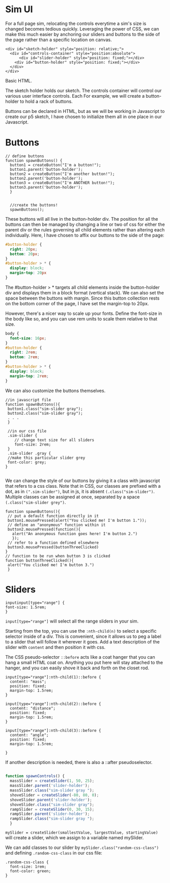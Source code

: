 # Sim UI

  For a full page sim, relocating the controls everytime a sim's size is changed becomes tedious quickly. Leveraging the power of CSS, we can make this much easier by anchoring our sliders and buttons to the side of the page rather than a specific location on canvas.
  
  ```
<div id="sketch-holder" style="position: relative;">  
  	<div id="controls-container" style="position:absolute"> 
  		<div id="slider-holder" style="position: fixed;"></div> 
      <div id="button-holder" style="position: fixed;"></div>
  	</div>
</div>
  ```
  Basic HTML. 
  
  The sketch holder holds our sketch. The controls container will control our various user interface controls. Each For example, we will create a button-holder to hold a rack of buttons.
  
  Buttons can be declared in HTML, but as we will be working in Javascript to create our p5 sketch, I have chosen to initialize them all in one place in our Javascript. 
  

# Buttons

```
// define buttons
function spawnButtons() {
  button1 = createButton("I'm a button!");
  button1.parent('button-holder'); 
  button2 = createButton("I'm another button!"); 
  button2.parent('button-holder');
  button3 = createButton("I'm ANOTHER button!"); 
  button3.parent('button-holder');
  }
  

  //create the buttons!
  spawnButtons();
  ```

These buttons will all live in the button-holder div. The position for all the buttons can then be managed by changing a line or two of css for either the parent div or the rules governing all child elements rather than altering each individually. Here, I have chosen to affix our buttons to the side of the page: 


```css
#button-holder {
  right: 20px;
  bottom: 20px;
}
#button-holder > * {
  display: block;
  margin-top: 20px
}
```
The #button-holder > * targets all child elements inside the button-holder div and displays them in a block format (vertical stack). We can also set the space between the buttons with margin. Since this button collection rests on the bottom corner of the page, I have set the margin-top to 20px. 

However, there's a nicer way to scale up your fonts. Define the font-size in the body like so, and you can use rem units to scale them relative to that size. 

```css
body {
  font-size: 16px;
}
#button-holder {
  right: 2rem;
  bottom: 2rem;
}
#button-holder > * {
  display: block;
  margin-top: 2rem;
}
```
We can also customize the buttons themselves. 

```
//in javascript file
function spawnButtons(){
 button1.class("sim-slider gray");
 button2.class("sim-slider gray");
 . . .
 }
 
 //in our css file
 .sim-slider {
 	// change text size for all sliders
 	font-size: 2rem;
 }
 .sim-slider .gray {
 //make this particular slider grey
 font-color: grey;
}
 
 ```
 
 We can change the style of our buttons by giving it a class with javascript that refers to a css class. Note that in CSS, our classes are prefixed with a dot, as in ```(".sim-slider")```, but in js, it is absent ```(.class("sim-slider")```. Multiple classes can be assigned at once, separated by a space ```(.class("sim-slider grey")```. 
 
 
 ```
 function spawnButtons(){
  // put a default function directly in it
  button1.mousePressed(alert("You clicked me! I'm button 1."));
  // define an "anonymous" function within it
  button2.mousePressed(function(){ 
  	alert("An anonymous function goes here! I'm button 2.")
    });
  // refer to a function defined elsewhere
  button3.mousePressed(buttonThreeClicked)
 }  
 // function to be run when button 3 is clicked
 function buttonThreeClicked(){
  alert("You clicked me! I'm button 3.")  
  }
```

# Sliders

```
inputinput[type="range"] {
font-size: 1.5rem;
}
```

```input[type="range"]``` will select all the range sliders in your sim. 

Starting from the top, you can use the ```:nth-child(n)``` to select a specific selector inside of a div. This is convenient, since it allows us to peg a label to a slider that will follow it wherever it goes. Add a text description of the slider with ```content``` and then position it with css. 

The CSS pseudo-selector ```::before``` acts like a coat hanger that you can hang a small HTML coat on. Anything you put here will stay attached to the hanger, and you can easily shove it back and forth on the closet rod. 



```
input[type="range"]:nth-child(1)::before {
  content: "mass";
  position: fixed;
  margin-top: 1.5rem;
}

input[type="range"]:nth-child(2)::before {
  content: "distance";
  position: fixed;
  margin-top: 1.5rem;
}

input[type="range"]:nth-child(3)::before {
  content: "angle";
  position: fixed;
  margin-top: 1.5rem;
  
}

```

If another description is needed, there is also a ::after pseudoselector. 

```javascript

function spawnControls() {
  massSlider = createSlider(1, 50, 25);
  massSlider.parent('slider-holder');
  massSlider.class("sim-slider gray ");
  shoveSlider = createSlider(-80, 80, 0);
  shoveSlider.parent('slider-holder');
  shoveSlider.class("sim-slider gray");
  rampSlider = createSlider(0, 30, 15);
  rampSlider.parent('slider-holder');
  rampSlider.class("sim-slider gray ");
  }
  ```
  
  ```mySlider = createSlider(smallestValue, largestValue, startingValue)``` will create a slider, which we assign to a variable named mySlider.
  
  We can add classes to our slider by ```mySlider.class("random-css-class")``` and defining ```.random-css-class``` in our css file:
  
  ```
  .random-css-class {
  	font-size: 1rem;
    font-color: green;
  }
  ```
  
  
  
  
